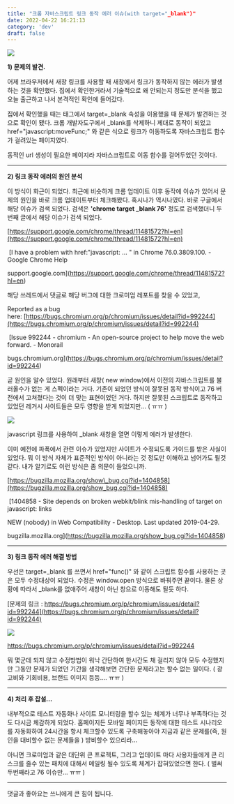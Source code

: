 ```yaml
---
title: "크롬 자바스크립트 링크 동작 에러 이슈(with target="_blank")"
date: 2022-04-22 16:21:13
category: 'dev'
draft: false
---
```


![](https://blog.kakaocdn.net/dn/bHR06e/btqxxcbzVyE/WG7DamfCIlbEI2XTEcylKk/img.png)

**1) 문제의 발견.**

어제 브라우저에서 새창 링크를 사용할 때 새창에서 링크가 동작하지 않는 에러가 발생하는 것을 확인했다. 집에서 확인한거라서 기술적으로 왜 안되는지 정도만 분석을 했고 오늘 출근하고 나서 본격적인 확인에 들어갔다. 

집에서 확인했을 때는 <a> 태그에서 target=\_blank 속성을 이용했을 때 문제가 발견하는 것으로 확인이 됐다. 크롬 개발자도구에서 \_blank를 삭제하니 제대로 동작이 되었고 href="javascript:moveFunc;" 와 같은 식으로 링크가 이동하도록 자바스크립트 함수가 걸려있는 페이지였다. 

동적인 url 생성이 필요한 페이지라 자바스크립트로 이동 함수를 걸어두었던 것이다. 

* * *

**2) 링크 동작 에러의 원인 분석**

이 방식이 화근이 되었다. 최근에 비슷하게 크롬 업데이트 이후 동작에 이슈가 있어서 문제의 원인을 바로 크롬 업데이트부터 체크해봤다. 혹시나가 역시나였다. 바로 구글에서 해당 이슈가 검색 되었다. 검색은 **'chrome target \_blank 76'** 정도로 검색했더니 두번째 글에서 해당 이슈가 검색 되었다. 

[https://support.google.com/chrome/thread/11481572?hl=en](https://support.google.com/chrome/thread/11481572?hl=en)

 [I have a problem with href:"javascript: ... " in Chrome 76.0.3809.100. - Google Chrome Help

support.google.com](https://support.google.com/chrome/thread/11481572?hl=en)

해당 쓰레드에서 댓글로 해당 버그에 대한 크로미엄 레포트를 찾을 수 있었고, 

Reported as a bug here: [https://bugs.chromium.org/p/chromium/issues/detail?id=992244](https://bugs.chromium.org/p/chromium/issues/detail?id=992244)

 [Issue 992244 - chromium - An open-source project to help move the web forward. - Monorail

bugs.chromium.org](https://bugs.chromium.org/p/chromium/issues/detail?id=992244)

곧 원인을 알수 있었다. 원래부터 새창( new window)에서 이전의 자바스크립트를 불러올수가 없는 게 스펙이라는 거다. 기존이 되었던 방식이 잘못된 동작 방식이고 76 버전에서 고쳐졌다는 것이 더 맞는 표현이었던 거다. 하지만 잘못된 스크립트로 동작하고 있었던 레거시 사이트들은 모두 영향을 받게 되었지만... ( ㅠㅠ ) 

![](https://blog.kakaocdn.net/dn/ciQH9i/btqxBQScGat/eLrevgZmYTpRm6uCKlgKFK/img.png)

javascript 링크를 사용하여 \_blank 새창을 열면 이렇게 에러가 발생한다.

이미 예전에 파폭에서 관련 이슈가 있었지만 사이트가 수정되도록 가이드를 받은 사실이 있었다. 뭐 이 방식 자체가 표준적인 방식이 아니라는 것 정도만 이해하고 넘어가도 될것 같다. 내가 알기로도 이런 방식은 좀 의문이 들었으니까. 

[https://bugzilla.mozilla.org/show\_bug.cgi?id=1404858](https://bugzilla.mozilla.org/show_bug.cgi?id=1404858)

 [1404858 - Site depends on broken webkit/blink mis-handling of target on javascript: links

NEW (nobody) in Web Compatibility - Desktop. Last updated 2019-04-29.

bugzilla.mozilla.org](https://bugzilla.mozilla.org/show_bug.cgi?id=1404858)

* * *

**3) 링크 동작 에러 해결 방법**

우선은 target=\_blank 를 쓰면서 href="func()" 와 같이 스크립트 함수를 사용하는 곳은 모두 수정대상이 되었다. 수정은 window.open 방식으로 바꿔주면 끝이다. 물론 상황에 따라서 \_blank를 없애주어 새창이 아닌 창으로 이동해도 될듯 하다. 

[문제의 링크 : https://bugs.chromium.org/p/chromium/issues/detail?id=992244](https://bugs.chromium.org/p/chromium/issues/detail?id=992244)

![](https://blog.kakaocdn.net/dn/AqU5U/btqxygxzbQq/mrJzUiv44uvmrEeS8U4hm0/img.png)

https://bugs.chromium.org/p/chromium/issues/detail?id=992244

뭐 몇군데 되지 않고 수정방법이 워낙 간단하여 한시간도 채 걸리지 않아 모두 수정했지만 그동안 문제가 되었던 기간을 생각해보면 간단한 문제라고는 할수 없는 일이다. ( 광고비와 기회비용, 브랜드 이미지 등등.... ㅠㅠ )

* * *

**4) 처리 후 잡설...**

내부적으로 테스트 자동화나 사이트 모니터링을 할수 있는 체계가 너무나 부족하다는 것도 다시금 체감하게 되었다. 홈페이지든 모바일 페이지든 동작에 대한 테스트 시나리오를 자동화하여 24시간을 항시 체크할수 있도록 구축해놓아야 지금과 같은 문제를(즉, 원인을 대비할수 없는 문제들을 ) 방비할수 있으리라...

아니면 크로미엄과 같은 대단위 큰 프로젝트, 그리고 업데이트 마다 사용자들에게 큰 리스크를 줄수 있는 패치에 대해서 메일링 될수 있도록 체계가 잡혀있었으면 한다. ( 벌써 두번째라고 76 이슈만... ㅠㅠ )

* * *

댓글과 좋아요는 쓰니에게 큰 힘이 됩니다.
